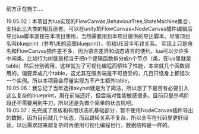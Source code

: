 前方正在施工....

19.05.02：本项目为lua实现的FlowCanvas,BehaviourTree,StateMachine集合，支持此三大类的相互嵌套。可以在unity的FlowCanvas+NodeCanvas插件编辑后导出lua脚本直接在本项目使用，当然需要用到本项目提供的导出脚本。尽管项目名叫blueprint（参考UE的蓝图blueprint），但和UE没半毛钱关系。
实现上只是命名和FlowCanvas插件差不多，因为语言差异和动态语言的便利，lua可以少许多中间类。比如行为树就是相当于把n个逻辑函数拆分成n个节点（类，在lua里就是table）然后分别调用，这样就为了可视化编程而牺牲了性能，本来就几个函数调用的，偏要弄成几个table，这尤其在服务端是不可接受的，几百只怪身上都挂次一个实例。所以本项目会尽量实现为不产生额外table。   
19.05.06：我忘记了当年选择skynet就是为了简洁，所以想了下是否有必要引入这么复杂的blueprint，用在前端还好，但后端对性能敏感很多。目前只是杀鸡阶段还不需要用到牛刀，所以还是先做个简单的状态机吧。  
19.05.07：先完成了黑板和有限状态机基础部分，暂不使用NodeCanvas插件导出的数据，因为目前就几个状态，而且跳转关系不复杂，所以全写在代码里更好阅读。以后需求越来越复杂时再使用可视化编程也行，数据结构是一样的。    